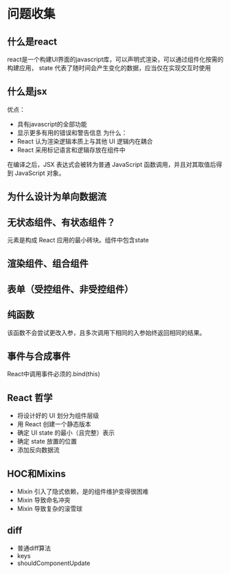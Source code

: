 # 问题收集

## 什么是react
react是一个构建UI界面的javascript库，可以声明式渲染，可以通过组件化按需的构建应用，
state 代表了随时间会产生变化的数据，应当仅在实现交互时使用

## 什么是jsx
优点：
* 具有javascript的全部功能
* 显示更多有用的错误和警告信息
为什么：
* React 认为渲染逻辑本质上与其他 UI 逻辑内在耦合
* React 采用标记语言和逻辑存放在组件中

在编译之后，JSX 表达式会被转为普通 JavaScript 函数调用，并且对其取值后得到 JavaScript 对象。

## 为什么设计为单向数据流

## 无状态组件、有状态组件？
元素是构成 React 应用的最小砖块。组件中包含state

## 渲染组件、组合组件

## 表单（受控组件、非受控组件）


## 纯函数
该函数不会尝试更改入参，且多次调用下相同的入参始终返回相同的结果。

## 事件与合成事件
React中调用事件必须的.bind(this)

## React 哲学
* 将设计好的 UI 划分为组件层级
* 用 React 创建一个静态版本
* 确定 UI state 的最小（且完整）表示
* 确定 state 放置的位置
* 添加反向数据流

## HOC和Mixins
* Mixin 引入了隐式依赖，是的组件维护变得很困难
* Mixin 导致命名冲突
* Mixin 导致复杂的滚雪球

## diff
* 普通diff算法
* keys
* shouldComponentUpdate
